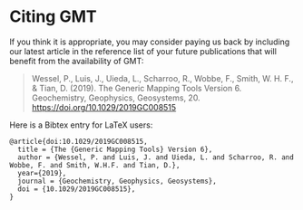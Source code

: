 # Citing GMT

If you think it is appropriate, you may consider paying us back by including
our latest article in the reference list of your future publications that
will benefit from the availability of GMT:

> Wessel, P., Luis, J., Uieda, L., Scharroo, R., Wobbe, F., Smith, W. H. F., & Tian, D. (2019).
> The Generic Mapping Tools Version 6. Geochemistry, Geophysics, Geosystems, 20.
> https://doi.org/10.1029/2019GC008515

Here is a Bibtex entry for LaTeX users:

```
@article{doi:10.1029/2019GC008515,
  title = {The {Generic Mapping Tools} Version 6},
  author = {Wessel, P. and Luis, J. and Uieda, L. and Scharroo, R. and Wobbe, F. and Smith, W.H.F. and Tian, D.},
  year={2019},
  journal = {Geochemistry, Geophysics, Geosystems},
  doi = {10.1029/2019GC008515},
}
```
